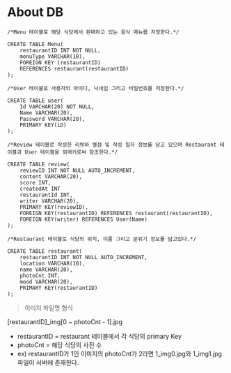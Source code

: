 # About DB
```
/*Menu 테이블로 해당 식당에서 판매하고 있는 음식 메뉴를 저장한다.*/

CREATE TABLE Menu(
    restaurantID INT NOT NULL,
    menuType VARCHAR(10),
    FOREIGN KEY (restaurantID)
    REFERENCES restaurant(restaurantID)
);
```
```
/*User 테이블로 사용자의 아이디, 닉네임 그리고 비밀번호를 저장한다.*/

CREATE TABLE user(
    Id VARCHAR(20) NOT NULL,
    Name VARCHAR(20),
    Password VARCHAR(20),
    PRIMARY KEY(iD)
);
```
```
/*Review 테이블로 작성한 리뷰와 별점 및 작성 일자 정보를 담고 있으며 Restaurant 테이블과 User 테이블을 외래키로써 참조한다.*/

CREATE TABLE review(
    reviewID INT NOT NULL AUTO_INCREMENT,
    content VARCHAR(20),
    score INT,
    createdAt INT
    restaurantId INT,
    writer VARCHAR(20),
    PRIMARY KEY(reviewID),
    FOREIGN KEY(restaurantID) REFERENCES restaurant(restaurantID),
    FOREIGN KEY(writer) REFERENCES User(Name)
);
```
```
/*Restaurant 테이블로 식당의 위치, 이름 그리고 분위기 정보를 담고있다.*/

CREATE TABLE restaurant(
    restaurantID INT NOT NULL AUTO_INCREMENT,
    location VARCHAR(10),
    name VARCHAR(20),
    photoCnt INT,
    mood VARCHAR(20),
    PRIMARY KEY(restaurantID)
);
```

> 이미지 파일명 형식

[restaurantID]_img[0 ~ photoCnt - 1].jpg
+ restaurantID = restaurant 테이블에서 각 식당의 primary Key
+ photoCnt = 해당 식당의 사진 수
+ ex) restaurantID가 1인 이미지의 photoCnt가 2라면 1_img0.jpg와 1_img1.jpg 파일이 서버에 존재한다.